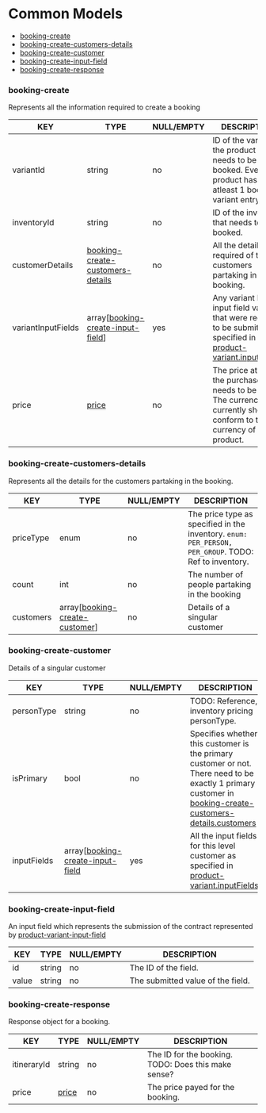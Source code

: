 # Common Models

* [booking-create](#booking-create)
* [booking-create-customers-details](#booking-create-customers-details)
* [booking-create-customer](#booking-create-customer)
* [booking-create-input-field](#booking-create-input-field)
* [booking-create-response](#booking-create-response)

### booking-create

Represents all the information required to create a booking

KEY | TYPE | NULL/EMPTY | DESCRIPTION
--- | --- | --- | ---
variantId | string | no | ID of the variant of the product that needs to be booked. Every product has atleast 1 bookable variant entry.
inventoryId | string | no | ID of the inventory that needs to be booked.
customerDetails | [booking-create-customers-details](#booking-create-customers-details) | no | All the details required of the customers partaking in the booking.
variantInputFields | array[[booking-create-input-field](#booking-create-input-field)] | yes | Any variant level input field values that were required to be submitted as specified in [product-variant.inputFields](product-models.md#product-variant).
price | [price](common-models.md#price) | no | The price at which the purchase needs to be made. The currency currently should conform to the currency of the product.

### booking-create-customers-details

Represents all the details for the customers partaking in the booking.

KEY | TYPE | NULL/EMPTY | DESCRIPTION
--- | --- | --- | ---
priceType | enum | no | The price type as specified in the inventory. `enum: PER_PERSON, PER_GROUP`. TODO: Ref to inventory.
count | int | no | The number of people partaking in the booking
customers | array[[booking-create-customer](#booking-create-customer)] | no | Details of a singular customer

### booking-create-customer

Details of a singular customer

KEY | TYPE | NULL/EMPTY | DESCRIPTION
--- | --- | --- | ---
personType | string | no | TODO: Reference, inventory pricing personType.
isPrimary | bool | no | Specifies whether this customer is the primary customer or not. There need to be exactly 1 primary customer in [booking-create-customers-details.customers](#booking-create-customers-details)
inputFields | array[[booking-create-input-field](#booking-create-input-field) | yes | All the input fields for this level customer as specified in [product-variant.inputFields](product-models.md#product-variant).

### booking-create-input-field

An input field which represents the submission of the contract represented by [product-variant-input-field](product-models.md#product-variant-input-field)

KEY | TYPE | NULL/EMPTY | DESCRIPTION
--- | --- | --- | ---
id | string | no | The ID of the field.
value | string | no | The submitted value of the field.

### booking-create-response

Response object for a booking.

KEY | TYPE | NULL/EMPTY | DESCRIPTION
--- | --- | --- | ---
itineraryId | string | no | The ID for the booking. TODO: Does this make sense?
price | [price](common-models.md#price) | no | The price payed for the booking.
